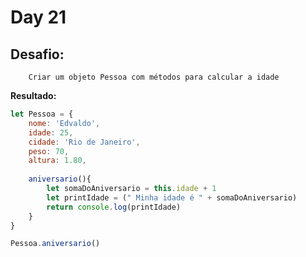 # Day 21

## Desafio:

		Criar um objeto Pessoa com métodos para calcular a idade

**Resultado:**

```javascript
let Pessoa = {
    nome: 'Edvaldo',
    idade: 25,
    cidade: 'Rio de Janeiro',
    peso: 70,
    altura: 1.80,
    
    aniversario(){
        let somaDoAniversario = this.idade + 1
        let printIdade = (" Minha idade é " + somaDoAniversario)
        return console.log(printIdade)
    }
}

Pessoa.aniversario()